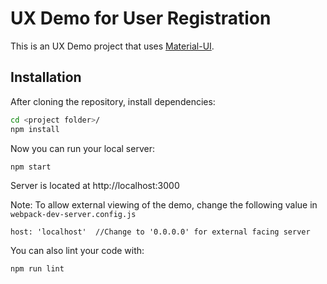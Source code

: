 # UX Demo for User Registration

This is an UX Demo project that uses [Material-UI](http://callemall.github.io/material-ui/).

## Installation

After cloning the repository, install dependencies:
```sh
cd <project folder>/
npm install
```

Now you can run your local server:
```sh
npm start
```
Server is located at http://localhost:3000

Note: To allow external viewing of the demo, change the following value in `webpack-dev-server.config.js`

```
host: 'localhost'  //Change to '0.0.0.0' for external facing server
```

You can also lint your code with:

```sh
npm run lint
```
